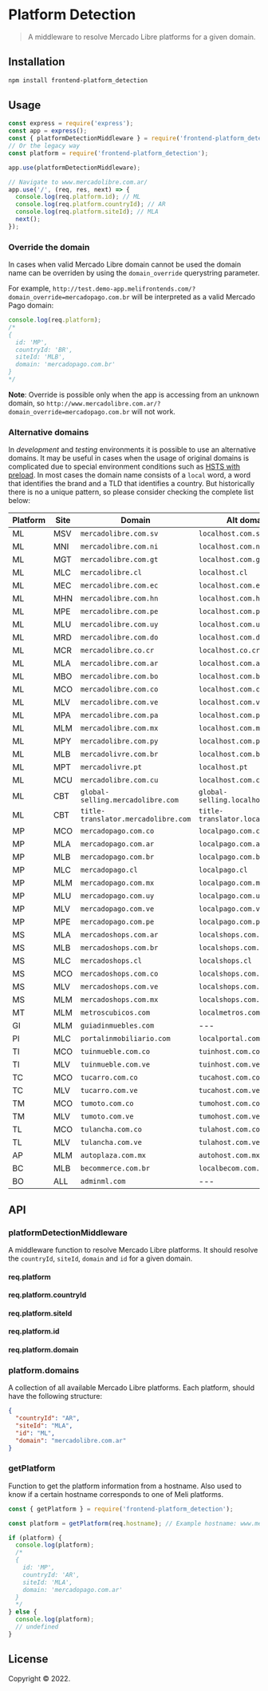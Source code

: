 # Platform Detection

> A middleware to resolve Mercado Libre platforms for a given domain.

## Installation

```sh
npm install frontend-platform_detection
```

## Usage

```js
const express = require('express');
const app = express();
const { platformDetectionMiddleware } = require('frontend-platform_detection');
// Or the legacy way
const platform = require('frontend-platform_detection');

app.use(platformDetectionMiddleware);

// Navigate to www.mercadolibre.com.ar/
app.use('/', (req, res, next) => {
  console.log(req.platform.id); // ML
  console.log(req.platform.countryId); // AR
  console.log(req.platform.siteId); // MLA
  next();
});
```

### Override the domain

In cases when valid Mercado Libre domain cannot be used the domain name
can be overriden by using the `domain_override` querystring parameter.

For example, `http://test.demo-app.melifrontends.com/?domain_override=mercadopago.com.br`
will be interpreted as a valid Mercado Pago domain:

```js
console.log(req.platform);
/*
{  
  id: 'MP',
  countryId: 'BR',
  siteId: 'MLB',
  domain: 'mercadopago.com.br'
}
*/
```

**Note**: Override is possible only when the app is accessing from an unknown
domain, so `http://www.mercadolibre.com.ar/?domain_override=mercadopago.com.br`
will not work.

### Alternative domains

In *development* and *testing* environments it is possible to use an alternative domains. It may be useful in cases when
the usage of original domains is complicated due to special environment conditions such as [HSTS with preload](https://tools.ietf.org/html/rfc6797#section-12.3).
In most cases the domain name consists of a `local` word, a word that identifies the brand and a TLD that identifies
a country. But historically there is no a unique pattern, so please consider checking the complete list below:

| Platform | Site | Domain                              | Alt domain                       |
| -------- | ---- | ----------------------------------- | -------------------------------- |
| ML       | MSV  | `mercadolibre.com.sv`               | `localhost.com.sv`               |
| ML       | MNI  | `mercadolibre.com.ni`               | `localhost.com.ni`               |
| ML       | MGT  | `mercadolibre.com.gt`               | `localhost.com.gt`               |
| ML       | MLC  | `mercadolibre.cl`                   | `localhost.cl`                   |
| ML       | MEC  | `mercadolibre.com.ec`               | `localhost.com.ec`               |
| ML       | MHN  | `mercadolibre.com.hn`               | `localhost.com.hn`               |
| ML       | MPE  | `mercadolibre.com.pe`               | `localhost.com.pe`               |
| ML       | MLU  | `mercadolibre.com.uy`               | `localhost.com.uy`               |
| ML       | MRD  | `mercadolibre.com.do`               | `localhost.com.do`               |
| ML       | MCR  | `mercadolibre.co.cr`                | `localhost.co.cr`                |
| ML       | MLA  | `mercadolibre.com.ar`               | `localhost.com.ar`               |
| ML       | MBO  | `mercadolibre.com.bo`               | `localhost.com.bo`               |
| ML       | MCO  | `mercadolibre.com.co`               | `localhost.com.co`               |
| ML       | MLV  | `mercadolibre.com.ve`               | `localhost.com.ve`               |
| ML       | MPA  | `mercadolibre.com.pa`               | `localhost.com.pa`               |
| ML       | MLM  | `mercadolibre.com.mx`               | `localhost.com.mx`               |
| ML       | MPY  | `mercadolibre.com.py`               | `localhost.com.py`               |
| ML       | MLB  | `mercadolivre.com.br`               | `localhost.com.br`               |
| ML       | MPT  | `mercadolivre.pt`                   | `localhost.pt`                   |
| ML       | MCU  | `mercadolibre.com.cu`               | `localhost.com.cu`               |
| ML       | CBT  | `global-selling.mercadolibre.com`   | `global-selling.localhost.com`   |
| ML       | CBT  | `title-translator.mercadolibre.com` | `title-translator.localhost.com` |
| MP       | MCO  | `mercadopago.com.co`                | `localpago.com.co`               |
| MP       | MLA  | `mercadopago.com.ar`                | `localpago.com.ar`               |
| MP       | MLB  | `mercadopago.com.br`                | `localpago.com.br`               |
| MP       | MLC  | `mercadopago.cl`                    | `localpago.cl`                   |
| MP       | MLM  | `mercadopago.com.mx`                | `localpago.com.mx`               |
| MP       | MLU  | `mercadopago.com.uy`                | `localpago.com.uy`               |
| MP       | MLV  | `mercadopago.com.ve`                | `localpago.com.ve`               |
| MP       | MPE  | `mercadopago.com.pe`                | `localpago.com.pe`               |
| MS       | MLA  | `mercadoshops.com.ar`               | `localshops.com.ar`              |
| MS       | MLB  | `mercadoshops.com.br`               | `localshops.com.br`              |
| MS       | MLC  | `mercadoshops.cl`                   | `localshops.cl`                  |
| MS       | MCO  | `mercadoshops.com.co`               | `localshops.com.co`              |
| MS       | MLV  | `mercadoshops.com.ve`               | `localshops.com.ve`              |
| MS       | MLM  | `mercadoshops.com.mx`               | `localshops.com.mx`              |
| MT       | MLM  | `metroscubicos.com`                 | `localmetros.com`                |
| GI       | MLM  | `guiadinmuebles.com`                | ---                              |
| PI       | MLC  | `portalinmobiliario.com`            | `localportal.com`                |
| TI       | MCO  | `tuinmueble.com.co`                 | `tuinhost.com.co`                |
| TI       | MLV  | `tuinmueble.com.ve`                 | `tuinhost.com.ve`                |
| TC       | MCO  | `tucarro.com.co`                    | `tucahost.com.co`                |
| TC       | MLV  | `tucarro.com.ve`                    | `tucahost.com.ve`                |
| TM       | MCO  | `tumoto.com.co`                     | `tumohost.com.co`                |
| TM       | MLV  | `tumoto.com.ve`                     | `tumohost.com.ve`                |
| TL       | MCO  | `tulancha.com.co`                   | `tulahost.com.co`                |
| TL       | MLV  | `tulancha.com.ve`                   | `tulahost.com.ve`                |
| AP       | MLM  | `autoplaza.com.mx`                  | `autohost.com.mx`                |
| BC       | MLB  | `becommerce.com.br`                 | `localbecom.com.br`              |
| BO       | ALL  | `adminml.com`                       | ---                              |

## API

### platformDetectionMiddleware

A middleware function to resolve Mercado Libre platforms. It should resolve the `countryId`, `siteId`, `domain` and `id` for a given domain.

#### req.platform

#### req.platform.countryId

#### req.platform.siteId

#### req.platform.id

#### req.platform.domain

### platform.domains

A collection of all available Mercado Libre platforms. Each platform, should have the following structure:

```json
{
  "countryId": "AR",
  "siteId": "MLA",
  "id": "ML",
  "domain": "mercadolibre.com.ar"
}
```

### getPlatform

Function to get the platform information from a hostname. Also used to know if a certain hostname corresponds to one of Meli platforms.

```js
const { getPlatform } = require('frontend-platform_detection');

const platform = getPlatform(req.hostname); // Example hostname: www.mercadopago.com.ar

if (platform) {
  console.log(platform);
  /*
  {  
    id: 'MP',
    countryId: 'AR',
    siteId: 'MLA',
    domain: 'mercadopago.com.ar'
  }
  */
} else {
  console.log(platform);
  // undefined
}
```

## License

Copyright © 2022.
